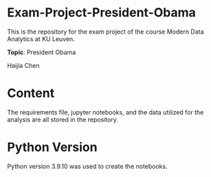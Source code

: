 # Exam-Project-President-Obama
This is the repository for the exam project of the course Modern Data Analytics at KU Leuven.

**Topic**: President Obama

Haijia Chen

# Content
The requirements file, jupyter notebooks, and the data utilized for the analysis are all stored in the repository.

# Python Version
Python version 3.9.10 was used to create the notebooks.
